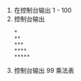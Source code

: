 1. 在控制台输出 1 - 100
2. 控制台输出
    ```
    *
    **
    ***
    ****
    *****
    ```
3. 控制台输出 99 乘法表
   